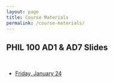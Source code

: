 ```yaml
---
layout: page
title: Course Materials
permalink: /course-materials/
---
```


## PHIL 100 AD1 & AD7 Slides

<br />

* [Friday, January 24](/slides/2020-01-24-class-intro#/)